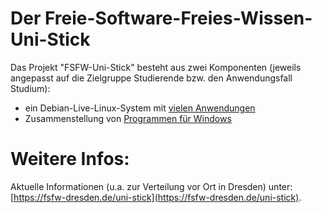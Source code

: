 # Der Freie-Software-Freies-Wissen-Uni-Stick

Das Projekt "FSFW-Uni-Stick" besteht aus zwei Komponenten (jeweils angepasst auf die Zielgruppe Studierende bzw. den Anwendungsfall Studium):

* ein Debian-Live-Linux-System mit [vielen Anwendungen](../../doc/dist/index.md)
* Zusammenstellung von [Programmen für Windows](../../doc/dist/windows.md)

# Weitere Infos:
Aktuelle Informationen (u.a. zur Verteilung vor Ort in Dresden) unter: [https://fsfw-dresden.de/uni-stick](https://fsfw-dresden.de/uni-stick).
